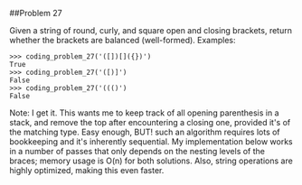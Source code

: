 ##Problem 27

Given a string of round, curly, and square open and closing brackets, return whether the brackets are
balanced (well-formed).
Examples:

    >>> coding_problem_27('([])[]({})')
    True
    >>> coding_problem_27('([)]')
    False
    >>> coding_problem_27('((()')
    False

Note: I get it. This wants me to keep track of all opening parenthesis in a stack, and remove the top after
encountering a closing one, provided it's of the matching type. Easy enough, BUT! such an algorithm requires lots of
bookkeeping and it's inherently sequential. My implementation below works in a number of passes that only depends
on the nesting levels of the braces; memory usage is O(n) for both solutions. Also, string operations are highly
optimized, making this even faster.